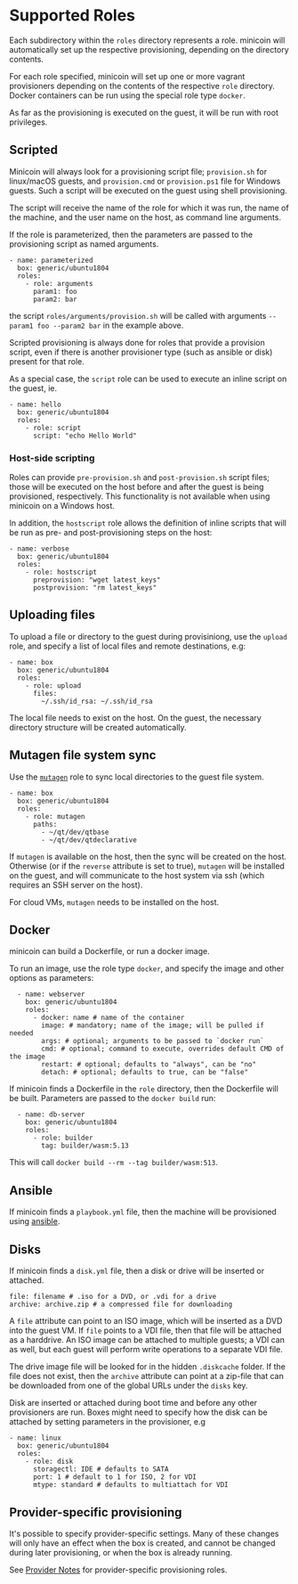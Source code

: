 # Supported Roles

Each subdirectory within the `roles` directory represents a role. minicoin will
automatically set up the respective provisioning, depending on the directory
contents.

For each role specified, minicoin will set up one or more vagrant provisioners
depending on the contents of the respective `role` directory. Docker containers
can be run using the special role type `docker`.

As far as the provisioning is executed on the guest, it will be run with root
privileges.

## Scripted

Minicoin will always look for a provisioning script file; `provision.sh` for
linux/macOS guests, and `provision.cmd` or `provision.ps1` file for Windows guests.
Such a script will be executed on the guest using shell provisioning.

The script will receive the name of the role for which it was run, the name of
the machine, and the user name on the host, as command line arguments.

If the role is parameterized, then the parameters are passed to the provisioning
script as named arguments.

```
- name: parameterized
  box: generic/ubuntu1804
  roles:
    - role: arguments
      param1: foo
      param2: bar
```

the script `roles/arguments/provision.sh` will be called with arguments
`--param1 foo --param2 bar` in the example above.

Scripted provisioning is always done for roles that provide a provision script,
even if there is another provisioner type (such as ansible or disk) present for
that role.

As a special case, the `script` role can be used to execute an inline script
on the guest, ie.

```
- name: hello
  box: generic/ubuntu1804
  roles:
    - role: script
      script: "echo Hello World"
```

### Host-side scripting

Roles can provide `pre-provision.sh` and `post-provision.sh` script files; those will
be executed on the host before and after the guest is being provisioned, respectively.
This functionality is not available when using minicoin on a Windows host.

In addition, the `hostscript` role allows the definition of inline scripts that
will be run as pre- and post-provisioning steps on the host:

```
- name: verbose
  box: generic/ubuntu1804
  roles:
    - role: hostscript
      preprovision: "wget latest_keys"
      postprovision: "rm latest_keys"
```

## Uploading files

To upload a file or directory to the guest during provisiniong, use the `upload`
role, and specify a list of local files and remote destinations, e.g:

```
- name: box
  box: generic/ubuntu1804
  roles:
    - role: upload
      files:
        ~/.ssh/id_rsa: ~/.ssh/id_rsa
```

The local file needs to exist on the host. On the guest, the necessary
directory structure will be created automatically.

## Mutagen file system sync

Use the [`mutagen`](https://mutagen.io) role to sync local directories to the
guest file system.

```
- name: box
  box: generic/ubuntu1804
  roles:
    - role: mutagen
      paths:
        - ~/qt/dev/qtbase
        - ~/qt/dev/qtdeclarative
```

If `mutagen` is available on the host, then the sync will be created on the host.
Otherwise (or if the `reverse` attribute is set to true), `mutagen` will be
installed on the guest, and will communicate to the host system via ssh (which
requires an SSH server on the host).

For cloud VMs, `mutagen` needs to be installed on the host.

## Docker

minicoin can build a Dockerfile, or run a docker image.

To run an image, use the role type `docker`, and specify the image and other
options as parameters:

```
  - name: webserver
    box: generic/ubuntu1804
    roles:
      - docker: name # name of the container
        image: # mandatory; name of the image; will be pulled if needed
        args: # optional; arguments to be passed to `docker run`
        cmd: # optional; command to execute, overrides default CMD of the image
        restart: # optional; defaults to "always", can be "no"
        detach: # optional; defaults to true, can be "false"
```

If minicoin finds a Dockerfile in the `role` directory, then the Dockerfile
will be built. Parameters are passed to the `docker build` run:

```
  - name: db-server
    box: generic/ubuntu1804
    roles:
      - role: builder
        tag: builder/wasm:5.13
```

This will call `docker build --rm --tag builder/wasm:513`.


## Ansible

If minicoin finds a `playbook.yml` file, then the machine will be provisioned
using [ansible](https://ansible.com).

## Disks

If minicoin finds a `disk.yml` file, then a disk or drive will be inserted or
attached.

```
file: filename # .iso for a DVD, or .vdi for a drive
archive: archive.zip # a compressed file for downloading
```

A `file` attribute can point to an ISO image, which will be inserted as
a DVD into the guest VM. If `file` points to a VDI file, then that file will be
attached as a harddrive. An ISO image can be attached to multiple guests; a VDI
can as well, but each guest will perform write operations to a separate VDI file.

The drive image file will be looked for in the hidden `.diskcache` folder. If
the file does not exist, then the `archive` attribute can point at a zip-file
that can be downloaded from one of the global URLs under the `disks` key.

Disk are inserted or attached during boot time and before any other provisioners
are run. Boxes might need to specify how the disk can be attached by setting
parameters in the provisioner, e.g

```
- name: linux
  box: generic/ubuntu1804
  roles:
    - role: disk
      storagectl: IDE # defaults to SATA
      port: 1 # default to 1 for ISO, 2 for VDI
      mtype: standard # defaults to multiattach for VDI
```

## Provider-specific provisioning

It's possible to specify provider-specific settings. Many of these changes will
only have an effect when the box is created, and cannot be changed during later
provisioning, or when the box is already running.

See [Provider Notes](../docs/provider-notes.md) for provider-specific provisioning
roles.
